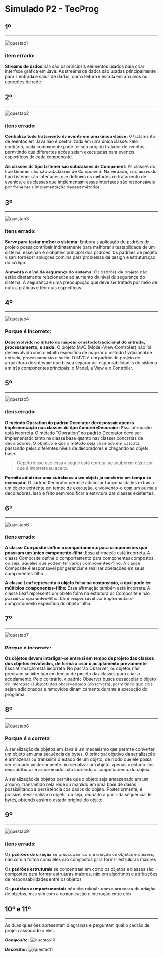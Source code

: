 # Simulado P2 - TecProg 

## **1º**
---
![questao1](imgs/questao1.png)
### **item errado:**
 **Streams de dados** não são os principais elementos usados para criar interface gráfica em Java. As streams de dados são usadas principalmente para a entrada e saída de dados, como leitura e escrita em arquivos ou conexões de rede.

## **2º**
---
![questao2](imgs/questao2.png)
### **itens errado:**
**Centraliza todo tratamento de evento em uma única classe:** O tratamento de eventos em Java não é centralizado em uma única classe. Pelo contrário, cada componente pode ter seu próprio tratador de eventos, permitindo que diferentes ações sejam executadas para eventos específicos de cada componente.

**As classes do tipo Listener são subclasses de Component:** As classes do tipo Listener não são subclasses de Component. Na verdade, as classes do tipo Listener são interfaces que definem os métodos de tratamento de eventos, e as classes que implementam essas interfaces são responsáveis por fornecer a implementação desses métodos.
## **3º**
---
![questao3](imgs/questao3.png)
### **itens errado:**
**Serve para testar melhor o sistema:** Embora a aplicação de padrões de projeto possa contribuir indiretamente para melhorar a testabilidade de um sistema, esse não é o objetivo principal dos padrões. Os padrões de projeto visam fornecer soluções comuns para problemas de design e estruturação do código.

**Aumenta o nível de segurança do sistema:** Os padrões de projeto não estão diretamente relacionados ao aumento do nível de segurança do sistema. A segurança é uma preocupação que deve ser tratada por meio de outras práticas e técnicas específicas.
## 4º
---
![questao4](imgs/questao4.png)
### **Porque é incorreto:**
**Desenvolvido no intuito de mapear o método tradicional de entrada, processamento, e saída:** O projeto MVC (Model-View-Controller) não foi desenvolvido com o intuito específico de mapear o método tradicional de entrada, processamento e saída. O MVC é um padrão de projeto de arquitetura de software que busca separar as responsabilidades do sistema em três componentes principais: o Model, a View e o Controller.
## 5º
---
![questao5](imgs/questao5.png)
### **itens errado:**
**O método Operation do padrão Decorator deve possuir apenas implementação nas classes do tipo ConcreteDecorator:** Essa afirmação está incorreta. O método "Operation" no padrão Decorator deve ser implementado tanto na classe base quanto nas classes concretas de decoradores. O objetivo é que o método seja chamado em cascata, passando pelos diferentes níveis de decoradores e chegando ao objeto base.
> Gepeto disse que essa a seguir está correta. se souberem dizer por que é incorreta eu aceito.

**Permite adicionar uma subclasse a um objeto já existente em tempo de execução:** O padrão Decorator permite adicionar funcionalidades extras a um objeto existente em tempo de execução, envolvendo-o com um ou mais decoradores. Isso é feito sem modificar a estrutura das classes existentes.

## 6º
---
![questao6](imgs/questao6.png)
### **itens errado:**
**A classe Composite define o comportamento para componentes que possuam um único componente-filho:** Essa afirmação está incorreta. A classe Composite define o comportamento para componentes compostos, ou seja, aqueles que podem ter vários componentes-filho. A classe Composite é responsável por gerenciar e realizar operações em seus componentes-filho.

**A classe Leaf representa o objeto folha na composição, a qual pode ter múltiplos componentes-filho:** Essa afirmação também está incorreta. A classe Leaf representa um objeto folha na estrutura do Composite e não possui componentes-filho. Ela é responsável por implementar o comportamento específico do objeto folha.

## 7º
---
![questao7](imgs/questao7.png)
### **Porque é incorreto:**
**Os objetos devem interligar-se entre si em tempo de projeto das classes dos objetos envolvidos, de forma a criar o acoplamento previamente:** Essa afirmação está incorreta. No padrão Observer, os objetos não precisam se interligar em tempo de projeto das classes para criar o acoplamento. Pelo contrário, o padrão Observer busca desacoplar o objeto de interesse (subject) dos observadores (observers), permitindo que eles sejam adicionados e removidos dinamicamente durante a execução do programa.
## 8º
---
![questao8](imgs/questao8.png)
### **Porque é a correta:**
A serialização de objetos em Java é um mecanismo que permite converter um objeto em uma sequência de bytes. O principal objetivo da serialização é armazenar ou transmitir o estado de um objeto, de modo que ele possa ser recriado posteriormente. Ao serializar um objeto, apenas o estado dos seus atributos é armazenado, não incluindo o comportamento do objeto.

A serialização de objetos permite que o objeto seja armazenado em um arquivo, transmitido pela rede ou mantido em uma base de dados, possibilitando a persistência dos dados do objeto. Posteriormente, é possível desserializar o objeto, ou seja, recriá-lo a partir da sequência de bytes, obtendo assim o estado original do objeto.
## 9º
---
![questao9](imgs/questao9.png)
### **itens errado:**
Os **padrões de criação** se preocupam com a criação de objetos e classes, não com a forma como eles são compostos para formar estruturas maiores

Os **padrões estruturais** se concentram em como os objetos e classes são compostos para formar estruturas maiores, não em algoritmos e atribuições de responsabilidades entre os objetos

Os **padrões comportamentais** não têm relação com o processo de criação de objetos, mas sim com a comunicação e interação entre eles
## 10º e 11º
---
As duas questões apresentam diagramas e perguntam qual o padrão de projeto associado a eles.

***Composite:***
![questao10](imgs/questao10.png)

***Decorator:***
![questao11](imgs/questao11.png)